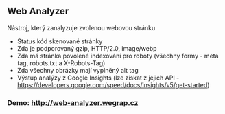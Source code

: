 ## Web Analyzer

Nástroj, který zanalyzuje zvolenou webovou stránku

- Status kód skenované stránky
- Zda je podporovaný gzip, HTTP/2.0, image/webp
- Zda má stránka povolené indexování pro roboty (všechny formy - meta tag, robots.txt a X-Robots-Tag)
- Zda všechny obrázky mají vyplněný alt tag
- Výstup analýzy z Google Insights (lze získat z jejich API - https://developers.google.com/speed/docs/insights/v5/get-started)

### Demo: http://web-analyzer.wegrap.cz
